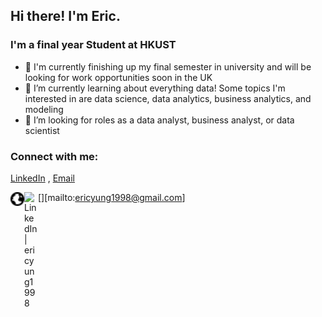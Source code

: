 ## Hi there! I'm Eric.

### I'm a final year Student at HKUST
- 👋 I'm currently finishing up my final semester in university and will be looking for work opportunities soon in the UK
- 🌱 I’m currently learning about everything data! Some topics I'm interested in are data science, data analytics, business analytics, and modeling
- 👀 I’m looking for roles as a data analyst, business analyst, or data scientist

### Connect with me:
[LinkedIn](https://www.linkedin.com/in/ericyung1998/) , [Email](mailto:ericyung1998@gmail.com)

[<img align="left" alt="Email | ericyung1998@gmail.com" width="22px" src="https://raw.githubusercontent.com/iconic/open-iconic/master/svg/globe.svg" />][mailto:ericyung1998@gmail.com]
[<img align="left" alt="LinkedIn | ericyung1998" width="22px" src="https://cdn.jsdelivr.net/npm/simple-icons@v3/icons/linkedin.svg" />][linkedin]

[email]: mailto:ericyung1998@gmail.com
[linkedin]: https://www.linkedin.com/in/ericyung1998
